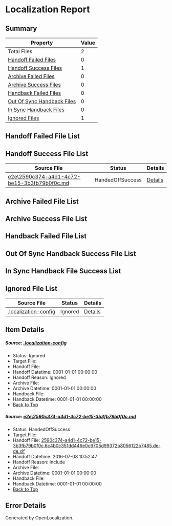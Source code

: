 # <a name='report-top'></a> Localization Report

## Summary
 Property | Value 
 -------- | ----- 
 Total Files | 2
[ Handoff Failed Files ](#handoff-failed-list)| 0
[ Handoff Success Files ](#handoff-success-list)| 1
[ Archive Failed Files ](#archive-failed-list)| 0
[ Archive Success Files ](#archive-success-list)| 0
[ Handback Failed Files ](#handback-failed-list)| 0
[ Out Of Sync Handback Files ](#outofsync-handback-success-list)| 0
[ In Sync Handback Files ](#insync-handback-success-list)| 0
[ Ignored Files ](#ignored-list)| 1

## <a name='handoff-failed-list'></a> Handoff Failed File List

## <a name='handoff-success-list'></a> Handoff Success File List
 Source File | Status | Details 
 ----------- | ------ | ------- 
 [e2e\2590c374-a4d1-4c72-be15-3b3fb79b0f0c.md](https://github.com/OpenLocalizationTestOrg/oltest/blob/7e5ec0f510036051a1066f72e302b78f1d1b3706/e2e/2590c374-a4d1-4c72-be15-3b3fb79b0f0c.md) | HandedOffSuccess | [Details](#3e45bf5d283ca83bfb4399e08b54c5e355e68f391)

## <a name='archive-failed-list'></a> Archive Failed File List

## <a name='archive-success-list'></a> Archive Success File List

## <a name='handback-failed-list'></a> Handback Failed File List

## <a name='outofsync-handback-success-list'></a> Out Of Sync Handback Success File List

## <a name='insync-handback-success-list'></a> In Sync Handback File Success List

## <a name='ignored-list'></a> Ignored File List
 Source File | Status | Details 
 ----------- | ------ | ------- 
 [.localization-config](https://github.com/OpenLocalizationTestOrg/oltest/blob/7e5ec0f510036051a1066f72e302b78f1d1b3706/.localization-config) | Ignored | [Details](#3d4f252ac210baf56311d7e97dcc2db10974dbd20)

## Item Details
##### <a name='3d4f252ac210baf56311d7e97dcc2db10974dbd20'></a> Source: [.localization-config](https://github.com/OpenLocalizationTestOrg/oltest/blob/7e5ec0f510036051a1066f72e302b78f1d1b3706/.localization-config)
* Status: Ignored
* Target File: 
* Handoff File: 
* Handoff Datetime: 0001-01-01 00:00:00
* Handoff Reason: Ignored
* Archive File: 
* Archive Datetime: 0001-01-01 00:00:00
* Handback File: 
* Handback Datetime: 0001-01-01 00:00:00
* [Back to Top](#report-top)

##### <a name='3e45bf5d283ca83bfb4399e08b54c5e355e68f391'></a> Source: [e2e\2590c374-a4d1-4c72-be15-3b3fb79b0f0c.md](https://github.com/OpenLocalizationTestOrg/oltest/blob/7e5ec0f510036051a1066f72e302b78f1d1b3706/e2e/2590c374-a4d1-4c72-be15-3b3fb79b0f0c.md)
* Status: HandedOffSuccess
* Target File: 
* Handoff File: [2590c374-a4d1-4c72-be15-3b3fb79b0f0c.6c4b0c351dd446e0c6705d99372b8056122b7485.de-de.xlf](https://github.com/OpenLocalizationTestOrg/olhandoff-e2e/blob/24c3023a870d0597a6d48b86a8101def1912e005/ol-handoff/OpenLocalizationTestOrg/oltest-dede-fly/ci/ht/2590c374-a4d1-4c72-be15-3b3fb79b0f0c.6c4b0c351dd446e0c6705d99372b8056122b7485.de-de.xlf)
* Handoff Datetime: 2016-07-08 10:52:47
* Handoff Reason: Include
* Archive File: 
* Archive Datetime: 0001-01-01 00:00:00
* Handback File: 
* Handback Datetime: 0001-01-01 00:00:00
* [Back to Top](#report-top)


## Error Details

Generated by OpenLocalization.
